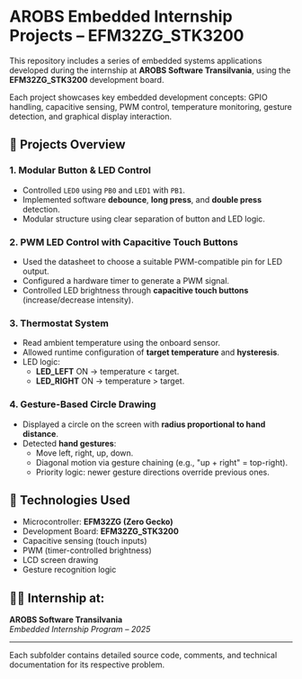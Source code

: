 # AROBS Embedded Internship Projects – EFM32ZG_STK3200

This repository includes a series of embedded systems applications developed during the internship at **AROBS Software Transilvania**, using the **EFM32ZG_STK3200** development board.

Each project showcases key embedded development concepts: GPIO handling, capacitive sensing, PWM control, temperature monitoring, gesture detection, and graphical display interaction.

## 🔧 Projects Overview

### 1. **Modular Button & LED Control**
- Controlled `LED0` using `PB0` and `LED1` with `PB1`.
- Implemented software **debounce**, **long press**, and **double press** detection.
- Modular structure using clear separation of button and LED logic.

### 2. **PWM LED Control with Capacitive Touch Buttons**
- Used the datasheet to choose a suitable PWM-compatible pin for LED output.
- Configured a hardware timer to generate a PWM signal.
- Controlled LED brightness through **capacitive touch buttons** (increase/decrease intensity).

### 3. **Thermostat System**
- Read ambient temperature using the onboard sensor.
- Allowed runtime configuration of **target temperature** and **hysteresis**.
- LED logic:
  - **LED_LEFT** ON → temperature < target.
  - **LED_RIGHT** ON → temperature > target.

### 4. **Gesture-Based Circle Drawing**
- Displayed a circle on the screen with **radius proportional to hand distance**.
- Detected **hand gestures**:
  - Move left, right, up, down.
  - Diagonal motion via gesture chaining (e.g., "up + right" = top-right).
  - Priority logic: newer gesture directions override previous ones.

## 🧰 Technologies Used
- Microcontroller: **EFM32ZG (Zero Gecko)**
- Development Board: **EFM32ZG_STK3200**
- Capacitive sensing (touch inputs)
- PWM (timer-controlled brightness)
- LCD screen drawing
- Gesture recognition logic

## 👨‍💻 Internship at:
**AROBS Software Transilvania**  
*Embedded Internship Program – 2025*

---

Each subfolder contains detailed source code, comments, and technical documentation for its respective problem.
